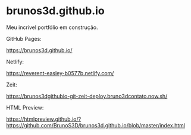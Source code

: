 # brunos3d.github.io
Meu incrível portfólio em construção.

GitHub Pages:

https://brunos3d.github.io/

Netlify:

https://reverent-easley-b0577b.netlify.com/

Zeit:

https://brunos3dgithubio-git-zeit-deploy.bruno3dcontato.now.sh/

HTML Preview:

https://htmlpreview.github.io/?https://github.com/BrunoS3D/brunos3d.github.io/blob/master/index.html
